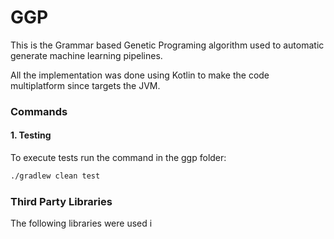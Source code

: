 # GGP

This is the Grammar based Genetic Programing algorithm used to automatic generate
machine learning pipelines.

All the implementation was done using Kotlin to make the code multiplatform since 
targets the JVM.

### Commands

#### 1. Testing

To execute tests run the command in the ggp folder:

```bash
./gradlew clean test
```

### Third Party Libraries

The following libraries were used i